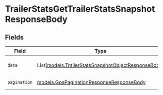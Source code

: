 # TrailerStatsGetTrailerStatsSnapshotResponseBody


## Fields

| Field                                                                                                      | Type                                                                                                       | Required                                                                                                   | Description                                                                                                |
| ---------------------------------------------------------------------------------------------------------- | ---------------------------------------------------------------------------------------------------------- | ---------------------------------------------------------------------------------------------------------- | ---------------------------------------------------------------------------------------------------------- |
| `data`                                                                                                     | List[[models.TrailerStatsSnapshotObjectResponseBody](../models/trailerstatssnapshotobjectresponsebody.md)] | :heavy_check_mark:                                                                                         | List of trailers and their stats                                                                           |
| `pagination`                                                                                               | [models.GoaPaginationResponseResponseBody](../models/goapaginationresponseresponsebody.md)                 | :heavy_check_mark:                                                                                         | Pagination parameters.                                                                                     |